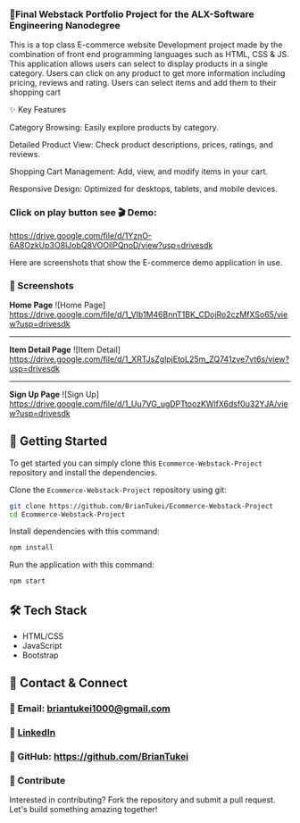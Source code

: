 ### 🚀Final Webstack Portfolio Project for the ALX-Software Engineering Nanodegree

This is a top class E-commerce website Development project made by the combination of front end programming languages such as HTML, CSS &amp; JS. This application allows users can select to display products in a single category. Users can click on any product to get more information including pricing, reviews and rating. Users can select items and add them to their shopping cart

✨ Key Features

Category Browsing: Easily explore products by category.

Detailed Product View: Check product descriptions, prices, ratings, and reviews.

Shopping Cart Management: Add, view, and modify items in your cart.

Responsive Design: Optimized for desktops, tablets, and mobile devices.

### Click on play button see 🎬 Demo:

https://drive.google.com/file/d/1YznO-6A8OzkUp3O8lJobQ8VOOllPQnoD/view?usp=drivesdk

Here are screenshots that show the E-commerce demo application in use.

### 📸 Screenshots

**Home Page**
![Home Page] 
https://drive.google.com/file/d/1_VIb1M46BnnT1BK_CDojRo2czMfXSo65/view?usp=drivesdk


---

**Item Detail Page**
![Item Detail] https://drive.google.com/file/d/1_XRTJsZglpjEtoL25m_ZQ741zve7vt6s/view?usp=drivesdk



---

**Sign Up Page**
![Sign Up] 
https://drive.google.com/file/d/1_Uu7VG_ugDPTtoozKWlfX6dsf0u32YJA/view?usp=drivesdk

## 🚀 Getting Started
To get started  you can simply clone this `Ecommerce-Webstack-Project` repository and install the dependencies.

Clone the `Ecommerce-Webstack-Project` repository using git:

```bash
git clone https://github.com/BrianTukei/Ecommerce-Webstack-Project
cd Ecommerce-Webstack-Project
```

Install dependencies with this command:
```bash
npm install
```

Run the application with this command:
```bash
npm start
```

## 🛠️ Tech Stack
* HTML/CSS
* JavaScript
* Bootstrap

## 💼 Contact & Connect
### 📧 Email: briantukei1000@gmail.com
### 🔗 [LinkedIn](https://www.linkedin.com/in/tukeibrian)
### 🐙 GitHub:  https://github.com/BrianTukei

### 🎯 Contribute

Interested in contributing? Fork the repository and submit a pull request. Let's build something amazing together!
